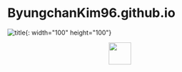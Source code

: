 # ByungchanKim96.github.io

![title](https://user-images.githubusercontent.com/126762840/222387558-364bcc05-5329-4846-a288-a2e72474d72e.jpg){: width="100" height="100"}



<center><img src="[/img/myImg.png](https://user-images.githubusercontent.com/126762840/222387558-364bcc05-5329-4846-a288-a2e72474d72e.jpg)" width="50" height="50"></center>


